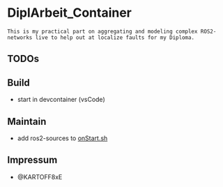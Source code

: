 # DiplArbeit_Container

```
This is my practical part on aggregating and modeling complex ROS2-networks live to help out at localize faults for my Diploma.
```

## TODOs


## Build
* start in devcontainer (vsCode)

## Maintain
* add ros2-sources to [onStart.sh](.devcontainer/onStart.sh)

## Impressum
* @KARTOFF8xE